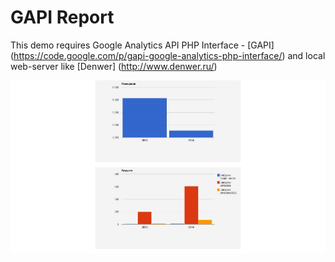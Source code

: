 GAPI Report
===============

This demo requires Google Analytics API PHP Interface - [GAPI] (https://code.google.com/p/gapi-google-analytics-php-interface/)
and local web-server like [Denwer] (http://www.denwer.ru/)


![Screenshot](https://github.com/Lab-V/gapi_php_report/raw/master/www/images/gapi_php_report.jpg)
